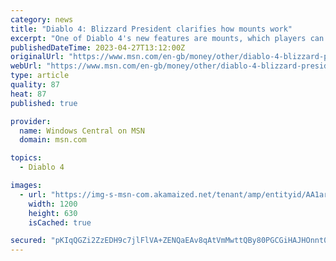 ```yaml
---
category: news
title: "Diablo 4: Blizzard President clarifies how mounts work"
excerpt: "One of Diablo 4's new features are mounts, which players can use to move around the map quicker than they'd be able to on foot. A previous report suggested Diablo 4's mounts couldn't be unlocked until after players finished the campaign."
publishedDateTime: 2023-04-27T13:12:00Z
originalUrl: "https://www.msn.com/en-gb/money/other/diablo-4-blizzard-president-clarifies-how-mounts-work-update/ar-AA1ar6A6"
webUrl: "https://www.msn.com/en-gb/money/other/diablo-4-blizzard-president-clarifies-how-mounts-work-update/ar-AA1ar6A6"
type: article
quality: 87
heat: 87
published: true

provider:
  name: Windows Central on MSN
  domain: msn.com

topics:
  - Diablo 4

images:
  - url: "https://img-s-msn-com.akamaized.net/tenant/amp/entityid/AA1arjlI.img?h=630&w=1200&m=6&q=60&o=t&l=f&f=jpg"
    width: 1200
    height: 630
    isCached: true

secured: "pKIqQGZi2ZzEDH9c7jlFlVA+ZENQaEAv8qAtVmMwttQBy80PGCGiHAJHOnnt04nOz7ozlhgvZxftNmXkYFkzLnX5Rj+QVin3WZwCkFFtwDg37eGCY9BXU665X9LjCua7NE7asbQXVmvbDBlRqmi9jmEEXWxNljQq+DVgSuFfoaUe12vLXkMPXpte4uJA9vHipKmq/xqu8CYp4mIqUTsB/syAT1oWDcccQOWfOiTS/NBwHvn6vGaWFFGdH25s27+aqRtTl0pmRwHj2eOnqZQxUP72998lkGMNWnDoPOec8MTSmU5h+e/EejQ0R/lCI1kCiZ7NHSFDNHCGvnXGZOmyIghu7Iievu/HK479ClLKAzg=;HN2eLOecDaM7N4snm3YEkA=="
---
```


